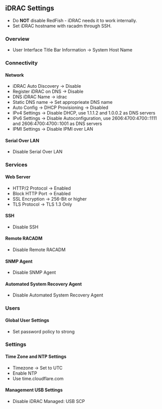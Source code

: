 ## iDRAC Settings

- Do **NOT** disable RedFish - iDRAC needs it to work internally.
- Set iDRAC hostname with racadm through SSH.

### Overview

- User Interface Title Bar Information -> System Host Name

### Connectivity

#### Network

- iDRAC Auto Discovery -> Disable
- Register iDRAC on DNS -> Disable
- DNS iDRAC Name -> idrac
- Static DNS name -> Set approprieate DNS name
- Auto Config -> DHCP Provisioning -> Disabled
- IPv4 Settings -> Disable DHCP, use 1.1.1.2 and 1.0.0.2 as DNS servers
- IPv6 Settings -> Disable Autoconfiguration, use 2606:4700:4700::1111 and 2606:4700:4700::1001 as DNS servers
- IPMI Settings -> Disable IPMI over LAN

#### Serial Over LAN
- Disable Serial Over LAN

### Services

#### Web Server
- HTTP/2 Protocol -> Enabled
- Block HTTP Port -> Enabled
- SSL Encryption -> 256-Bit or higher
- TLS Protocol -> TLS 1.3 Only

#### SSH
- Disable SSH

#### Remote RACADM
- Disable Remote RACADM

#### SNMP Agent
- Disable SNMP Agent

#### Automated System Recovery Agent
- Disable Automated System Recovery Agent

### Users

#### Global User Settings
- Set password policy to strong

### Settings

#### Time Zone and NTP Settings
- Timezone -> Set to UTC
- Enable NTP 
- Use time.cloudflare.com

#### Management USB Settings
- Disable iDRAC Managed: USB SCP